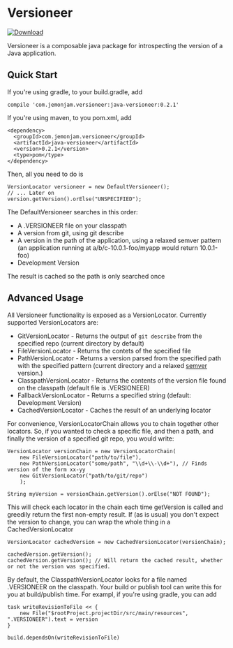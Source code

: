 Versioneer
==========
[ ![Download](https://api.bintray.com/packages/jacob-meacham/maven/java-versioneer/images/download.svg) ](https://bintray.com/jacob-meacham/maven/java-versioneer/_latestVersion)

Versioneer is a composable java package for introspecting the version of a Java application.

Quick Start
-----------
If you're using gradle, to your build.gradle, add
```
compile 'com.jemonjam.versioneer:java-versioneer:0.2.1'
```

If you're using maven, to you pom.xml, add
```
<dependency>
  <groupId>com.jemonjam.versioneer</groupId>
  <artifactId>java-versioneer</artifactId>
  <version>0.2.1</version>
  <type>pom</type>
</dependency>
```

Then, all you need to do is
```
VersionLocator versioneer = new DefaultVersioneer();
// ... Later on
version.getVersion().orElse("UNSPECIFIED");
```

The DefaultVersioneer searches in this order:
* A .VERSIONEER file on your classpath
* A version from git, using git describe
* A version in the path of the application, using a relaxed semver pattern (an application running at a/b/c-10.0.1-foo/myapp would return 10.0.1-foo)
* Development Version

The result is cached so the path is only searched once

Advanced Usage
--------------
All Versioneer functionality is exposed as a VersionLocator. Currently supported VersionLocators are:
* GitVersionLocator - Returns the output of `git describe` from the specified repo (current directory by default)
* FileVersionLocator - Returns the contets of the specified file
* PathVersionLocator - Returns a version parsed from the specified path with the specified pattern (current directory and a relaxed [semver](http://semver.org/) version.)
* ClasspathVersionLocator - Returns the contents of the version file found on the classpath (default file is .VERSIONEER)
* FallbackVersionLocator - Returns a specified string (default: Development Version)
* CachedVersionLocator - Caches the result of an underlying locator

For convenience, VersionLocatorChain allows you to chain together other locators. So, if you wanted to check a specific file, and then a path, and finally the version of a specified git repo, you would write:

```
VersionLocator versionChain = new VersionLocatorChain(
    new FileVersionLocator("path/to/file"),
    new PathVersionLocator("some/path", "\\d+\\-\\d+"), // Finds version of the form xx-yy
    new GitVersionLocator("path/to/git/repo")
    );

String myVersion = versionChain.getVersion().orElse("NOT FOUND");
```

This will check each locator in the chain each time getVersion is called and greedily return the first non-empty result. If (as is usual) you don't expect the version to change, you can wrap the whole thing in a CachedVersionLocator

```
VersionLocator cachedVersion = new CachedVersionLocator(versionChain);

cachedVersion.getVersion();
cachedVersion.getVersion(); // Will return the cached result, whether or not the version was specified.
```

By default, the ClasspathVersionLocator looks for a file named .VERSIONEER on the classpath. Your build or publish tool can write this for you at build/publish time. For exampl, if you're using gradle, you can add 
```
task writeRevisionToFile << {
    new File("$rootProject.projectDir/src/main/resources", ".VERSIONEER").text = version
}
 
build.dependsOn(writeRevisionToFile)
```
